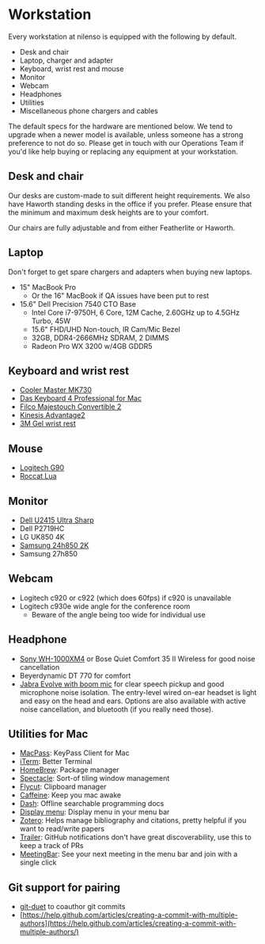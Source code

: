 # Workstation

Every workstation at nilenso is equipped with the following by default.

* Desk and chair
* Laptop, charger and adapter
* Keyboard, wrist rest and mouse
* Monitor
* Webcam
* Headphones
* Utilities
* Miscellaneous phone chargers and cables

The default specs for the hardware are mentioned below. We tend to upgrade when a newer model is available, unless someone has a strong preference to not do so. Please get in touch with our Operations Team if you'd like help buying or replacing any equipment at your workstation.

## Desk and chair

Our desks are custom-made to suit different height requirements. We also have Haworth standing desks in the office if you prefer. Please ensure that the minimum and maximum desk heights are to your comfort.

Our chairs are fully adjustable and from either Featherlite or Haworth.

## Laptop

Don't forget to get spare chargers and adapters when buying new laptops.

* 15" MacBook Pro 
  * Or the 16" MacBook if QA issues have been put to rest
* 15.6" Dell Precision 7540 CTO Base
  * Intel Core i7-9750H, 6 Core, 12M Cache, 2.60GHz up to 4.5GHz Turbo, 45W
  * 15.6" FHD/UHD Non-touch, IR Cam/Mic Bezel
  * 32GB, DDR4-2666MHz SDRAM, 2 DIMMS
  * Radeon Pro WX 3200 w/4GB GDDR5

## Keyboard and wrist rest

* [Cooler Master MK730](https://www.coolermaster.com/catalog/peripheral/keyboards/mk730/)
* [Das Keyboard 4 Professional for Mac](https://shop.daskeyboard.com/collections/all-mechanical-keyboards/products/das-keyboard-4-professional-for-mac?variant=1168670496)
* [Filco Majestouch Convertible 2](https://mechanicalkeyboards.com/shop/index.php?l=product_detail&p=3901)
* [Kinesis Advantage2](https://kinesis-ergo.com/shop/advantage2/)
* [3M Gel wrist rest](https://www.3m.com/3M/en_US/company-us/all-3m-products/~/3M-Gel-Wrist-Rest-for-Keyboard-with-Leatherette-Cover-and-Antimicrobial-Product-Protection-WR310LE/?N=5002385+3294308054&rt=rud)

## Mouse

* [Logitech G90](https://www.logitechg.com/en-in/products/gaming-mice/g90-optical-gaming-mouse.html)
* [Roccat Lua](https://en.roccat.org/Mice/Lua) 

## Monitor

* [Dell U2415 Ultra Sharp](https://www.amazon.in/Dell-U2415-24-inch-UltraSharp-Monitor/dp/B00NZTKOQI)
* Dell P2719HC
* LG UK850 4K
* [Samsung 24h850 2K](https://www.samsung.com/uk/monitors/monitor-s24h850-ls24h850qfuxen/)
* Samsung 27h850

## Webcam

* Logitech c920 or c922 \(which does 60fps\) if c920 is unavailable
* Logitech c930e wide angle for the conference room
  * Beware of the angle being too wide for individual use

## Headphone

* [Sony WH-1000XM4](https://shopatsc.com/products/sony-wh-1000xm4-industry-leading-wireless-noise-cancelling-headphones-bluetooth-headset-with-mic-for-phone-calls-30-hours-battery-life-quick-charge-touch-control-alexa-voice-control-black?variant=34225365942411) or Bose Quiet Comfort 35 II Wireless for good noise cancellation
* Beyerdynamic DT 770 for comfort
* [Jabra Evolve with boom mic](https://www.jabra.in/business/office-headsets) for clear speech pickup and good microphone noise isolation. The entry-level wired on-ear headset is light and easy on the head and ears. Options are also available with active noise cancellation, and bluetooth \(if you really need those\).

## Utilities for Mac

* [MacPass](https://github.com/MacPass/MacPass): KeyPass Client for Mac
* [iTerm](https://www.iterm2.com/): Better Terminal
* [HomeBrew](https://brew.sh/): Package manager
* [Spectacle](https://www.spectacleapp.com/): Sort-of tiling window management
* [Flycut](https://itunes.apple.com/in/app/flycut-clipboard-manager/): Clipboard manager
* [Caffeine](http://lightheadsw.com/caffeine/): Keep you mac awake
* [Dash](https://kapeli.com/dash): Offline searchable programming docs
* [Display menu](http://displaymenu.milchimgemuesefach.de/): Display menu in your menu bar
* [Zotero](https://www.zotero.org/download/): Helps manage bibliography and citations, pretty helpful if you want to read/write papers
* [Trailer](http://ptsochantaris.github.io/trailer): GitHub notifications don't have great discoverability, use this to keep a track of PRs
* [MeetingBar](https://github.com/leits/MeetingBar): See your next meeting in the menu bar and join with a single click

## Git support for pairing

* [git-duet](https://github.com/git-duet/git-duet) to coauthor git commits
* [https://help.github.com/articles/creating-a-commit-with-multiple-authors](https://help.github.com/articles/creating-a-commit-with-multiple-authors/)

